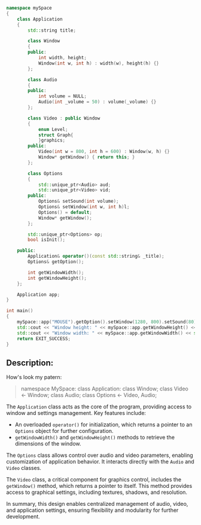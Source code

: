 ```cpp
namespace mySpace
{
	class Application
	{
		std::string title;

		class Window
		{
		public:
			int width, height;
			Window(int w, int h) : width(w), height(h) {}
		};

		class Audio
		{
		public:
			int volume = NULL;
			Audio(int _volume = 50) : volume(_volume) {}
		};

		class Video : public Window
		{
			enum Level;
			struct Graph{
			}graphics;
		public:
			Video(int w = 800, int h = 600) : Window(w, h) {}
			Window* getWindow() { return this; }
		};

		class Options
		{
			std::unique_ptr<Audio> aud;
			std::unique_ptr<Video> vid;
		public:
			Options& setSound(int volume);
			Options& setWindow(int w, int h)l;
			Options() = default;
			Window* getWindow();
		};

		std::unique_ptr<Options> op;
		bool isInit();

	public:
		Application& operator()(const std::string& _title);
		Options& getOption();

		int getWindowWidth();
		int getWindowHeight();
	};

	Application app;
}
```
```cpp
int main()
{
	mySpace::app("MOUSE").getOption().setWindow(1280, 800).setSound(80);
	std::cout << "Window height: " << mySpace::app.getWindowHeight() << std::endl;
	std::cout << "Window width: " << mySpace::app.getWindowWidth() << std::endl;
	return EXIT_SUCCESS;
}
```

## Description:
How's look my patern: 
>namespace MySpace:
>class Application:
>	class Window;
>	class Video <- Window;
>	class Audio;
>	class Options <- Video, Audio;

The `Application` class acts as the core of the program, providing access to window and settings management. Key features include:
- An overloaded `operator()` for initialization, which returns a pointer to an `Options` object for further configuration.
- `getWindowWidth()` and `getWindowHeight()` methods to retrieve the dimensions of the window.

The `Options` class allows control over audio and video parameters, enabling customization of application behavior. It interacts directly with the `Audio` and `Video` classes.

The `Video` class, a critical component for graphics control, includes the `getWindow()` method, which returns a pointer to itself. This method provides access to graphical settings, including textures, shadows, and resolution.

In summary, this design enables centralized management of audio, video, and application settings, ensuring flexibility and modularity for further development.


